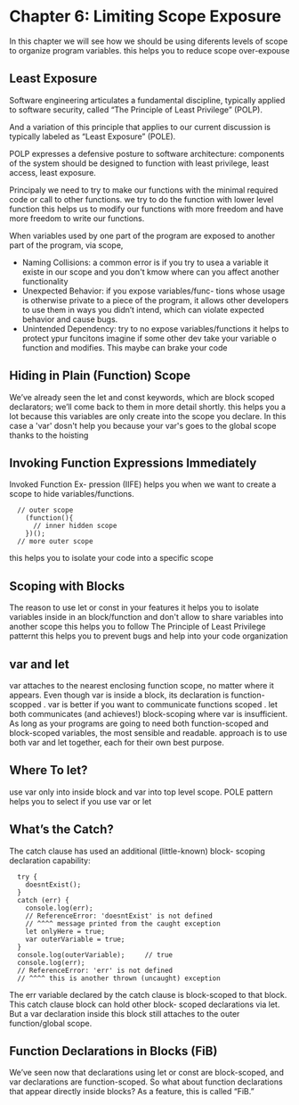 # Chapter 6: Limiting Scope Exposure

In this chapter we will see how we should be using diferents levels of scope to organize program variables. this helps you to reduce scope over-expouse

## Least Exposure

Software engineering articulates a fundamental discipline, typically applied to software security, called “The Principle of Least Privilege” (POLP).

And a variation of this principle that applies to our current discussion is typically labeled as “Least Exposure” (POLE).

POLP expresses a defensive posture to software architecture: components of the system should be designed to function with least privilege, least access, least exposure.

Principaly we need to try to make our functions with the minimal required code or call to other functions. we try to do the function with lower level function this helps us to modify our functions with more freedom and have more freedom to write our functions.

When variables used by one part of the program are exposed to another part of the program, via scope, 
  * Naming Collisions: a common error is if you try to usea a variable it existe in our scope and you don't kmow where can you affect another functionality 
  * Unexpected Behavior: if you expose variables/func- tions whose usage is otherwise private to a piece of the program, it allows other developers to use them in ways you didn’t intend, which can violate expected behavior and cause bugs.
  * Unintended Dependency: try to no expose variables/functions it helps to protect ypur funcitons imagine if some other dev take your variable o function and modifies. This maybe can brake your code

## Hiding in Plain (Function) Scope

We’ve already seen the let and const keywords, which are block scoped declarators; we’ll come back to them in more detail shortly. this helps you a lot because this variables are only create into the scope you declare. In this case a 'var' dosn't help you because your var's goes to the global scope thanks to the hoisting 

## Invoking Function Expressions Immediately

Invoked Function Ex- pression (IIFE) helps you when we want to create a scope to hide variables/functions.

```
  // outer scope
    (function(){
      // inner hidden scope
    })();
  // more outer scope

```

this helps you to isolate your code into a specific scope

## Scoping with Blocks

The reason to use let or const in your features it helps you to isolate variables inside in an block/function and don't allow to share variables into another scope this helps you to follow The Principle of Least Privilege patternt this helps you to prevent bugs and help into your code organization 

## var and let

var attaches to the nearest enclosing function scope, no matter where it appears. Even though var is inside a block, its declaration is function-scopped . var is better if you want to communicate functions scoped . let both communicates (and achieves!) block-scoping where var is insufficient. As long as your programs are going to need both function-scoped and block-scoped variables, the most sensible and readable. approach is to use both var and let together, each for their own best purpose.

## Where To let?

use var only into inside block and var into top level scope. POLE pattern helps you to select if you use var or let 

## What’s the Catch?

The catch clause has used an additional (little-known) block- scoping declaration capability:

```
  try { 
    doesntExist();
  }
  catch (err) {
    console.log(err);
    // ReferenceError: 'doesntExist' is not defined
    // ^^^^ message printed from the caught exception
    let onlyHere = true;
    var outerVariable = true; 
  }
  console.log(outerVariable);     // true
  console.log(err);
  // ReferenceError: 'err' is not defined
  // ^^^^ this is another thrown (uncaught) exception
```

The err variable declared by the catch clause is block-scoped to that block. This catch clause block can hold other block- scoped declarations via let. But a var declaration inside this block still attaches to the outer function/global scope.

## Function Declarations in Blocks (FiB)

We’ve seen now that declarations using let or const are block-scoped, and var declarations are function-scoped. So what about function declarations that appear directly inside blocks? As a feature, this is called “FiB.”